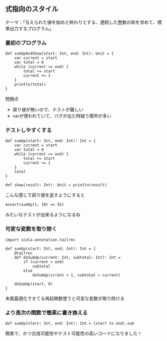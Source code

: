 ## 式指向のスタイル

テーマ：「与えられた値を始めと終わりとする、連続した整数の和を求めて、標準出力するプログラム」

### 最初のプログラム
```
def sumUpAndShow(start: Int, end: Int): Unit = {
    var current = start
    var total = 0
    while (current <= end) {
        total += start
        current += 1
    }
    println(total)
}
```
問題点
* 戻り値が無いので、テストが難しい
* varが使われていて、バグが出た時疑う箇所が多い

### テストしやすくする
```
def sumUp(start: Int, end: Int): Int = {
    var current = start
    var total = 0
    while (current <= end) {
        total += start
        current += 1
    }
    total
}

def show(result: Int): Unit = println(result)
```
こんな感じで戻り値を返すようにすると
```
assert(sumUp(1, 10) == 55)
```
みたいなテストが出来るようになるね

### 可変な変数を取り除く

```
import scala.annotation.tailrec

def sumUp(start: Int, end: Int): Int = {
    @tailrec
    def doSumUp(current: Int, subtotal: Int): Int =
        if (current > end)
            subtotal
        else
            doSumUp(crrent + 1, subtotal + current)
            
    doSumUp(start, 0)
}
```
末尾最適化できてる再起関数使うと可変な変数が取り除ける

### より高次の関数で簡素に書き換える
```
def sumUp(start: Int, end: Int): Int = (start to end).sum
```
簡素で、かつ合成可能性やテスト可能性の高いコードになりました！
